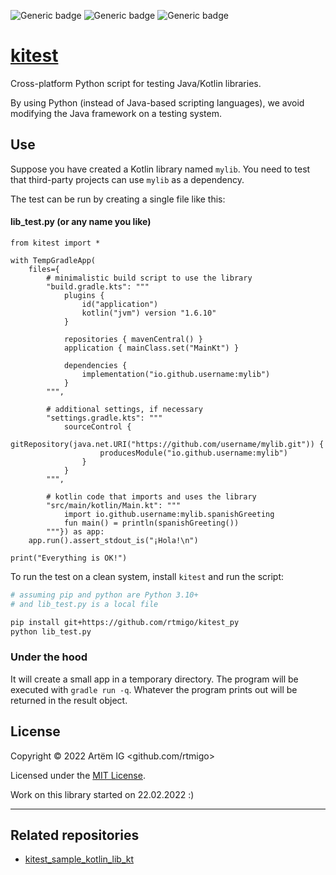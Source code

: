 ![Generic badge](https://img.shields.io/badge/stability-experimental-red.svg)
![Generic badge](https://img.shields.io/badge/python-3.10+-blue.svg)
![Generic badge](https://img.shields.io/badge/os-Linux_|_MacOS_|_Windows-blue.svg)


# [kitest](https://github.com/rtmigo/kitest_py)

Cross-platform Python script for testing Java/Kotlin libraries.

By using Python (instead of Java-based scripting languages), we avoid 
modifying the Java framework on a testing system.

## Use

Suppose you have created a Kotlin library named `mylib`. You need to test that 
third-party projects can use `mylib` as a dependency.

The test can be run by creating a single file like this:

#### lib_test.py (or any name you like)

```python3
from kitest import *

with TempGradleApp(
    files={ 
        # minimalistic build script to use the library
        "build.gradle.kts": """
            plugins {
                id("application")
                kotlin("jvm") version "1.6.10"
            }
            
            repositories { mavenCentral() }
            application { mainClass.set("MainKt") }
            
            dependencies {
                implementation("io.github.username:mylib")
            }            
        """,

        # additional settings, if necessary 
        "settings.gradle.kts": """
            sourceControl {
                gitRepository(java.net.URI("https://github.com/username/mylib.git")) {
                    producesModule("io.github.username:mylib")
                }
            }            
        """,

        # kotlin code that imports and uses the library
        "src/main/kotlin/Main.kt": """
            import io.github.username:mylib.spanishGreeting
            fun main() = println(spanishGreeting())
        """}) as app:
    app.run().assert_stdout_is("¡Hola!\n")

print("Everything is OK!")
```

To run the test on a clean system, install `kitest` and run the script:

```bash
# assuming pip and python are Python 3.10+
# and lib_test.py is a local file

pip install git+https://github.com/rtmigo/kitest_py
python lib_test.py
```

### Under the hood

It will create a small app in a temporary directory. The program will be 
executed with `gradle run -q`. Whatever the program prints
out will be returned in the result object.

## License

Copyright © 2022 
Artёm IG <github.com/rtmigo>

Licensed under
the [MIT License](https://github.com/rtmigo/kitest_py/blob/dev/LICENSE).

Work on this library started on 22.02.2022 :)

--------------------------------------------------------------------------------

## Related repositories

* [kitest_sample_kotlin_lib_kt](https://github.com/rtmigo/kitest_sample_kotlin_lib_kt)
